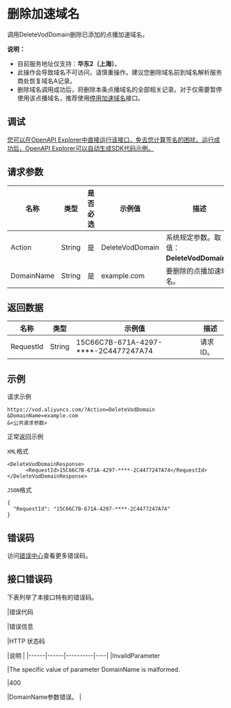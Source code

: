 # 删除加速域名

调用DeleteVodDomain删除已添加的点播加速域名。

**说明：**

-   目前服务地址仅支持：**华东2（上海）**。
-   此操作会导致域名不可访问，请慎重操作。建议您删除域名前到域名解析服务商处恢复域名A记录。
-   删除域名调用成功后，将删除本条点播域名的全部相关记录。对于仅需要暂停使用该点播域名，推荐使用[停用加速域名](~~120208~~)接口。

## 调试

[您可以在OpenAPI Explorer中直接运行该接口，免去您计算签名的困扰。运行成功后，OpenAPI Explorer可以自动生成SDK代码示例。](https://api.aliyun.com/#product=vod&api=DeleteVodDomain&type=RPC&version=2017-03-21)

## 请求参数

|名称|类型|是否必选|示例值|描述|
|--|--|----|---|--|
|Action|String|是|DeleteVodDomain|系统规定参数。取值：**DeleteVodDomain**。 |
|DomainName|String|是|example.com|要删除的点播加速域名。 |

## 返回数据

|名称|类型|示例值|描述|
|--|--|---|--|
|RequestId|String|15C66C7B-671A-4297-\*\*\*\*-2C4477247A74|请求ID。 |

## 示例

请求示例

```
https://vod.aliyuncs.com/?Action=DeleteVodDomain
&DomainName=example.com
&<公共请求参数>
```

正常返回示例

`XML`格式

```
<DeleteVodDomainResponse>
      <RequestId>15C66C7B-671A-4297-****-2C4477247A74</RequestId>
</DeleteVodDomainResponse>
```

`JSON`格式

```
{
  "RequestId": "15C66C7B-671A-4297-****-2C4477247A74"
}
```

## 错误码

访问[错误中心](https://error-center.alibabacloud.com/status/product/vod)查看更多错误码。

## 接口错误码

下表列举了本接口特有的错误码。

|错误代码

|错误信息

|HTTP 状态码

|说明 |
|------|------|----------|----|
|InvaildParameter

|The specific value of parameter DomainName is malformed.

|400

|DomainName参数错误。 |


